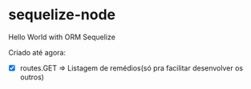 # sequelize-node
Hello World with ORM Sequelize

Criado até agora:
- [x] routes.GET => Listagem de remédios(só pra facilitar desenvolver os outros)

